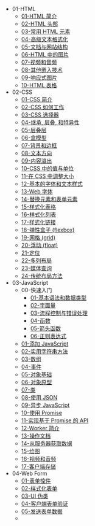 - 01-HTML
  - [01-HTML 简介](01-HTML/01-HTML%20简介.md)
  - [02-HTML 头部](01-HTML/02-HTML%20头部.md)
  - [03-常用 HTML 元素](01-HTML/03-常用%20HTML%20元素.md)
  - [04-高级文本格式化](01-HTML/04-高级文本格式化.md)
  - [05-文档与网站结构](01-HTML/05-文档与网站结构.md)
  - [06-HTML 中的图片](01-HTML/06-HTML%20中的图片.md)
  - [07-视频和音频](01-HTML/07-视频和音频.md)
  - [08-其他嵌入技术](01-HTML/08-其他嵌入技术.md)
  - [09-响应式图片](01-HTML/09-响应式图片.md)
  - [10-HTML 表格](01-HTML/10-HTML%20表格.md)
- 02-CSS
  - [01-CSS 简介](02-CSS/01-CSS%20简介.md)
  - [02-CSS 如何工作](02-CSS/02-CSS%20如何工作.md)
  - [03-CSS 选择器](02-CSS/03-CSS%20选择器.md)
  - [04-继承, 层叠, 和特异性](02-CSS/04-继承,%20层叠,%20和特异性.md)
  - [05-层叠层](02-CSS/05-层叠层.md)
  - [06-盒模型](02-CSS/06-盒模型.md)
  - [07-背景和边框](02-CSS/07-背景和边框.md)
  - [08-文本方向](02-CSS/08-文本方向.md)
  - [09-内容溢出](02-CSS/09-内容溢出.md)
  - [10-CSS 中的值与单位](02-CSS/10-CSS%20中的值与单位.md)
  - [11-在 CSS 中调整大小](02-CSS/11-在%20CSS%20中调整大小.md)
  - [12-基本的字体和文本样式](02-CSS/12-基本的字体和文本样式.md)
  - [13-Web 字体](02-CSS/13-Web%20字体.md)
  - [14-替换元素和表单元素](02-CSS/14-替换元素和表单元素.md)
  - [15-样式化表格](02-CSS/15-样式化表格.md)
  - [16-样式化列表](02-CSS/16-样式化列表.md)
  - [17-样式化链接](02-CSS/17-样式化链接.md)
  - [18-弹性盒子 (flexbox)](02-CSS/18-弹性盒子%20(flexbox).md)
  - [19-网格 (grid)](02-CSS/19-网格%20(grid).md)
  - [20-浮动 (float)](02-CSS/20-浮动%20(float).md)
  - [21-定位](02-CSS/21-定位.md)
  - [22-多列布局](02-CSS/22-多列布局.md)
  - [23-媒体查询](02-CSS/23-媒体查询.md)
  - [24-传统布局方法](02-CSS/24-传统布局方法.md)
- 03-JavaScript
  - 00-快速入门
    - [01-基本语法和数据类型](03-JavaScript/00-快速入门/01-基本语法和数据类型.md)
    - [02-字面量](03-JavaScript/00-快速入门/02-字面量.md)
    - [03-流程控制与错误处理](03-JavaScript/00-快速入门/03-流程控制与错误处理.md)
    - [04-函数](03-JavaScript/00-快速入门/04-函数.md)
    - [05-箭头函数](03-JavaScript/00-快速入门/05-箭头函数.md)
    - [06-正则表达式](03-JavaScript/00-快速入门/06-正则表达式.md)
  - [01-添加 JavaScript](03-JavaScript/01-添加%20JavaScript.md)
  - [02-实用字符串方法](03-JavaScript/02-实用字符串方法.md)
  - [03-数组](03-JavaScript/03-数组.md)
  - [04-事件](03-JavaScript/04-事件.md)
  - [05-对象基础](03-JavaScript/05-对象基础.md)
  - [06-对象原型](03-JavaScript/06-对象原型.md)
  - [07-类](03-JavaScript/07-类.md)
  - [08-使用 JSON](03-JavaScript/08-使用%20JSON.md)
  - [09-异步 JavaScript](03-JavaScript/09-异步%20JavaScript.md)
  - [10-使用 Promise](03-JavaScript/10-使用%20Promise.md)
  - [11-实现基于 Promise 的 API](03-JavaScript/11-实现基于%20Promise%20的%20API.md)
  - [12-Worker 简介](03-JavaScript/12-Worker%20简介.md)
  - [13-操作文档](03-JavaScript/13-操作文档.md)
  - [14-从服务器获取数据](03-JavaScript/14-从服务器获取数据.md)
  - [15-绘图](03-JavaScript/15-绘图.md)
  - [16-视频和音频](03-JavaScript/16-视频和音频.md)
  - [17-客户端存储](03-JavaScript/17-客户端存储.md)
- 04-Web Form
  - [01-表单控件](04-Web%20Form/01-表单控件.md)
  - [02-样式化表单](04-Web%20Form/02-样式化表单.md)
  - [03-UI 伪类](04-Web%20Form/03-UI%20伪类.md)
  - [04-客户端表单验证](04-Web%20Form/04-客户端表单验证.md)
  - [05-发送表单数据](04-Web%20Form/05-发送表单数据.md)
  - 